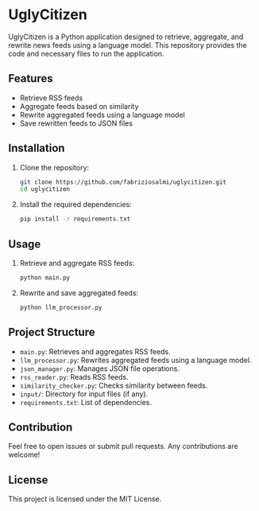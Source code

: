 # UglyCitizen

UglyCitizen is a Python application designed to retrieve, aggregate, and rewrite news feeds using a language model. This repository provides the code and necessary files to run the application.

## Features

- Retrieve RSS feeds
- Aggregate feeds based on similarity
- Rewrite aggregated feeds using a language model
- Save rewritten feeds to JSON files

## Installation

1. Clone the repository:
    ```sh
    git clone https://github.com/fabriziosalmi/uglycitizen.git
    cd uglycitizen
    ```

2. Install the required dependencies:
    ```sh
    pip install -r requirements.txt
    ```

## Usage

1. Retrieve and aggregate RSS feeds:
    ```sh
    python main.py
    ```

2. Rewrite and save aggregated feeds:
    ```sh
    python llm_processor.py
    ```

## Project Structure

- `main.py`: Retrieves and aggregates RSS feeds.
- `llm_processor.py`: Rewrites aggregated feeds using a language model.
- `json_manager.py`: Manages JSON file operations.
- `rss_reader.py`: Reads RSS feeds.
- `similarity_checker.py`: Checks similarity between feeds.
- `input/`: Directory for input files (if any).
- `requirements.txt`: List of dependencies.

## Contribution

Feel free to open issues or submit pull requests. Any contributions are welcome!

## License

This project is licensed under the MIT License.
